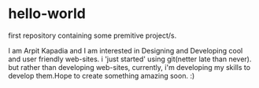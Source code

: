 # hello-world
first repository containing some premitive project/s.

I am Arpit Kapadia and I am interested in Designing and Developing cool and user friendly web-sites. i 'just started' using git(netter late than never). but rather than developing web-sites, currently, i'm developing my skills to develop them.Hope to create something amazing soon. :)
